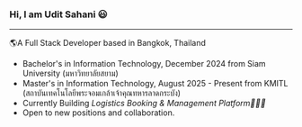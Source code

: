 <div font-family:"Tahoma" >
  <h3>Hi, I am Udit Sahani 😃</h3>
  <hr/>
  <p>🌎A Full Stack Developer based in Bangkok, Thailand </p>
  
<ul>
  <li>Bachelor's in Information Technology, December 2024 from Siam University (มหาวิทยาลัยสยาม)</li>
  <li>Master's in Information Technology, August 2025 - Present from KMITL (สถาบันเทคโนโลยีพระจอมเกล้าเจ้าคุณทหารลาดกระบัง)</li>
  <li>Currently Building <i>Logistics Booking & Management Platform👨🏽‍💻</i></li>
  <li>Open to new positions and collaboration.</li>
</ul>
  
</div>
